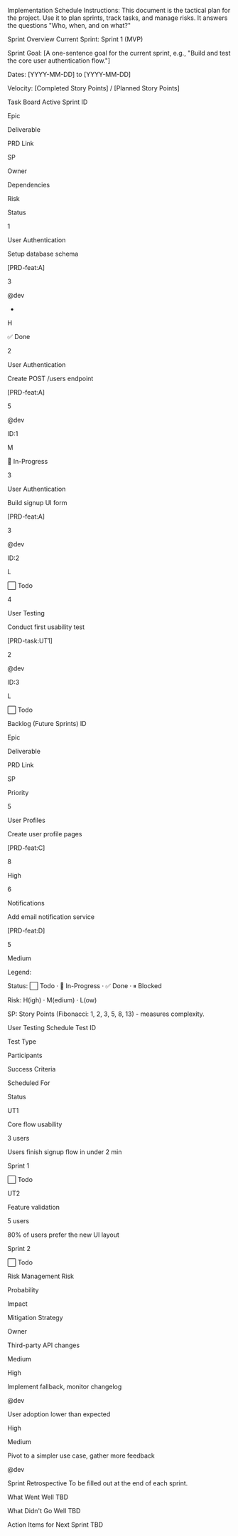 Implementation Schedule
Instructions: This document is the tactical plan for the project. Use it to plan sprints,
track tasks, and manage risks. It answers the questions "Who, when, and on what?"

Sprint Overview
Current Sprint: Sprint 1 (MVP)

Sprint Goal: [A one-sentence goal for the current sprint, e.g., "Build and test the core user
authentication flow."]

Dates: [YYYY-MM-DD] to [YYYY-MM-DD]

Velocity: [Completed Story Points] / [Planned Story Points]

Task Board
Active Sprint
ID

Epic

Deliverable

PRD Link

SP

Owner

Dependencies

Risk

Status

1

User Authentication

Setup database schema

[PRD-feat:A]

3

@dev

-

H

✅ Done

2

User Authentication

Create POST /users endpoint

[PRD-feat:A]

5

@dev

ID:1

M

🔄 In-Progress

3

User Authentication

Build signup UI form

[PRD-feat:A]

3

@dev

ID:2

L

⬜ Todo

4

User Testing

Conduct first usability test

[PRD-task:UT1]

2

@dev

ID:3

L

⬜ Todo

Backlog (Future Sprints)
ID

Epic

Deliverable

PRD Link

SP

Priority

5

User Profiles

Create user profile pages

[PRD-feat:C]

8

High

6

Notifications

Add email notification service

[PRD-feat:D]

5

Medium

Legend:

Status: ⬜ Todo · 🔄 In-Progress · ✅ Done · ⏸ Blocked

Risk: H(igh) · M(edium) · L(ow)

SP: Story Points (Fibonacci: 1, 2, 3, 5, 8, 13) - measures complexity.

User Testing Schedule
Test ID

Test Type

Participants

Success Criteria

Scheduled For

Status

UT1

Core flow usability

3 users

Users finish signup flow in under 2 min

Sprint 1

⬜ Todo

UT2

Feature validation

5 users

80% of users prefer the new UI layout

Sprint 2

⬜ Todo

Risk Management
Risk

Probability

Impact

Mitigation Strategy

Owner

Third-party API changes

Medium

High

Implement fallback, monitor changelog

@dev

User adoption lower than expected

High

Medium

Pivot to a simpler use case, gather more feedback

@dev

Sprint Retrospective
To be filled out at the end of each sprint.

What Went Well
TBD

What Didn't Go Well
TBD

Action Items for Next Sprint
TBD
